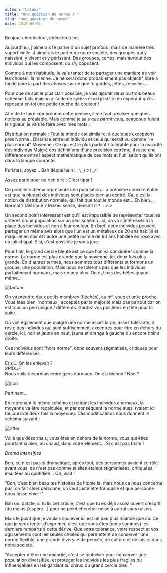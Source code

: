 ```yaml
---
author: "Laluka"
title: "Une question de norme ? "
slug: "une_question_de_norme"
date: 2018-04-01
---
```


Bonjour cher lecteur, chère lectrice,

Aujourd'hui, j'aimerais te parler d'un sujet profond, mais de manière très superficielle. J'aimerais te parler de notre société, des groupes qui y naissent, y vivent et y périssent. Des groupes, certes, mais surtout des individus qui les composent, ou s'y opposent.

Comme à mon habitude, je vais tenter de te partager une manière de voir les choses : la mienne. Je ne serai donc probablement pas objectif, libre à toi de faire la part des choses sur ce que tu gardes, jettes, recycles...

Pour que ce soit le plus clair possible, je vais ajouter deux ou trois beaux schémas faits maison à l'aide de `python` et `matplotlib` en espérant qu'ils réposent en toi une petite touche de couleur !

Afin de te faire comprendre cette pensée, il me faut préciser quelques notions au préalable. Mais comme je sais que parmi vous, beaucoup fuient la rigueur, je vais le faire avec mes mots :

Distribution normale : Tout le monde est similaire, à quelques exceptions près
Norme : Distance entre un individu et celui qui serait vu comme "le plus normal"
Moyenne : Ce qui est le plus parlant / tolérable pour la majorité des individus
Malgré ces définitions d'une précision extrême, il reste une différence entre l'aspect mathématique de ces mots et l'utilisation qu'ils ont dans la langue courante.

Puristes, soyez... Bah déçus hein ! `¯\_(ツ)_/¯`

Assez parlé pour ne rien dire : C'est tipar !

Ce premier schéma représente une population. La première chose notable est que la plupart des individus sont placés bien au centre. Ca, c'est la notion de distribution normale, qui fait que tout le monde est... Eh bien... Normal ? Distribué ? Makes sense, doesn't it ?... >.>

Un second point intéressant est qu'il est impossible de représenter tous les critères d'une population sur un seul schéma. Ici, on va s'intéresser à la place des individus et non à leur couleur. En bref, deux individus peuvent partager un même avis alors que l'un est un métalleux de 20 ans habillé et maquillé en noir et l'autre une petite mamie de 90 ans habillée en rose avec un joli chapal. Sisi, c'est possible je vous jure.

Pour finir, le grand cercle bleuté est ce que l'on va considérer comme la norme. La norme est plus grande que la moyenne, ici, deux fois plus grande. En d'autres termes, nous sommes tous différents et formons un groupe, une population. Mais nous ne tolèrons pas que les individus parfaitement normaux, mais un peu plus. On est pas des bêtes quand même...

<img class="img_75" src="/the_rest/standards/before.png" alt="before">

On va prendre deux petits membres (fléchés), au pif, vous et un/e proche. Vous êtes bien, 'normaux', acceptés par la majorité mais pas partout car on est tous un peu unique / différents. Gardez vos positions en tête pour la suite.

On voit également que malgré une norme assez large, assez tolérante, il reste des individus qui sont suffisamment excentrés pour être en dehors du cercle, ici, noir et jaune en haut, jaune et orange à gauche ou encore noir à droite.

Ces individus sont "hors norme", donc souvent stigmatisés, critiqués pour leurs différences.

Et si... On les enlevait ?\
*SPIOUF*\
Nous voilà désormais entre gens normaux. On est biennn ! Non ?

<img class="img_25" src="/the_rest/standards/non.jpg" alt="non">

Pertinent...

En reprenant le même schéma et retirant les individus anormaux, la moyenne va être recalculée, et par conséquent la norme aussi (valant ici toujours de deux fois la moyenne). Ces modifications nous donnent le schéma suivant :

<img class="img_75" src="/the_rest/standards/after.png" alt="after">

Voilà que désormais, vous êtes en dehors de la norme, vous qui étiez pourtant si bien, au chaud, dans votre élément... Si c'est pas triste !

*Drama intensifies*

Bon, ce n'est pas si dramatique, après tout, des personnes avaient ce rôle avant vous, ce n'est pas comme si elles étaient stigmatisées, critiquées, insultées au quotidien... Oh, wait !

"Bon, c'est bien beau tes histoires de hippie là, mais nous ca nous concerne pas, on fait chier personne, on veut juste être tranquille et que personne nous fasse chier !"

Bah oui patate, si tu lis cet article, c'est que tu es déjà assez ouvert d'esprit (du moins j'espère...) pour ne point chercher noise à autrui sans raison.

Mais le point que je voulais soulever ici est un peu plus nuancé que ca. Ce que je veux tenter d'exprimer, c'est que vous êtes (nous sommes) les derniers remparts à cette dérive. Que votre tolérance, votre respect et vos agissements sont les seules choses qui permettent de conserver une norme flexible, une grande diversité de pensée, de culture et de loisirs dans notre société.

"Accepter d'être une minorité, c'est se mobiliser pour conserver une population diversifiée, et protéger les individus les plus fragiles ou influençables en les gardant au chaud du grand cercle bleu. "
